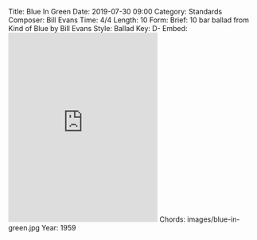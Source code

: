 Title: Blue In Green
Date: 2019-07-30 09:00
Category: Standards
Composer: Bill Evans
Time: 4/4
Length: 10
Form:
Brief: 10 bar ballad from Kind of Blue by Bill Evans
Style: Ballad
Key: D-
Embed: <iframe src="https://open.spotify.com/embed/user/thatdavidmiller/playlist/2MXic2fHfRFq2K08ryAhgi" width="300" height="380" frameborder="0" allowtransparency="true" allow="encrypted-media"></iframe>
Chords: images/blue-in-green.jpg
Year: 1959
